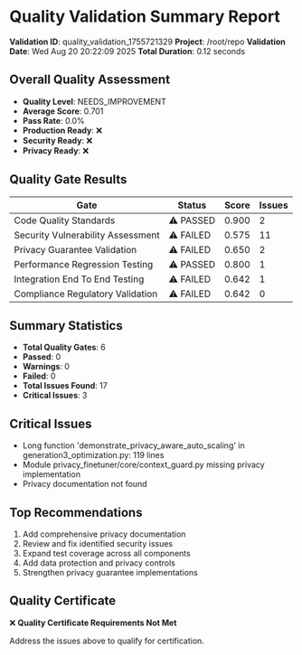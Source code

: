# Quality Validation Summary Report

**Validation ID**: quality_validation_1755721329
**Project**: /root/repo
**Validation Date**: Wed Aug 20 20:22:09 2025
**Total Duration**: 0.12 seconds

## Overall Quality Assessment

- **Quality Level**: NEEDS_IMPROVEMENT
- **Average Score**: 0.701
- **Pass Rate**: 0.0%
- **Production Ready**: ❌
- **Security Ready**: ❌
- **Privacy Ready**: ❌

## Quality Gate Results

| Gate | Status | Score | Issues |
|------|--------|-------|--------|
| Code Quality Standards | ⚠️ PASSED | 0.900 | 2 |
| Security Vulnerability Assessment | ⚠️ FAILED | 0.575 | 11 |
| Privacy Guarantee Validation | ⚠️ FAILED | 0.650 | 2 |
| Performance Regression Testing | ⚠️ PASSED | 0.800 | 1 |
| Integration End To End Testing | ⚠️ FAILED | 0.642 | 1 |
| Compliance Regulatory Validation | ⚠️ FAILED | 0.642 | 0 |

## Summary Statistics

- **Total Quality Gates**: 6
- **Passed**: 0
- **Warnings**: 0
- **Failed**: 0
- **Total Issues Found**: 17
- **Critical Issues**: 3

## Critical Issues

- Long function 'demonstrate_privacy_aware_auto_scaling' in generation3_optimization.py: 119 lines
- Module privacy_finetuner/core/context_guard.py missing privacy implementation
- Privacy documentation not found

## Top Recommendations

1. Add comprehensive privacy documentation
2. Review and fix identified security issues
3. Expand test coverage across all components
4. Add data protection and privacy controls
5. Strengthen privacy guarantee implementations

## Quality Certificate

❌ **Quality Certificate Requirements Not Met**

Address the issues above to qualify for certification.
